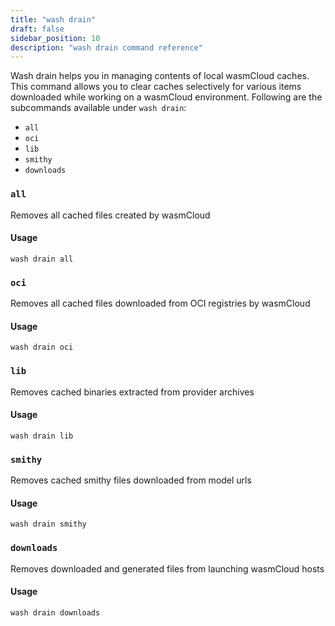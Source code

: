 ```yaml
---
title: "wash drain"
draft: false
sidebar_position: 10
description: "wash drain command reference"
--- 
```


<head>
  <meta name="robots" content="noindex">
</head>

Wash drain helps you in managing contents of local wasmCloud caches. This command allows you to clear caches selectively for various items downloaded while working on a wasmCloud environment. Following are the subcommands available under `wash drain`:

- `all`
- `oci`
- `lib`
- `smithy`
- `downloads`

### `all`
Removes all cached files created by wasmCloud

#### Usage
```
wash drain all
```

### `oci`
Removes all cached files downloaded from OCI registries by wasmCloud

#### Usage
```
wash drain oci
```

### `lib`
Removes cached binaries extracted from provider archives

#### Usage
```
wash drain lib
```

### `smithy`
Removes cached smithy files downloaded from model urls

#### Usage
```
wash drain smithy
```

### `downloads`
Removes downloaded and generated files from launching wasmCloud hosts

#### Usage
```
wash drain downloads
```